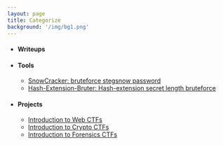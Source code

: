 ```yaml
---
layout: page
title: Categorize
background: '/img/bg1.png'
---
```


* #### Writeups

* ####  Tools
  * [SnowCracker: bruteforce stegsnow password](https://0xmohammed.github.io/2020/09/20/SnowCracker.html)
  * [Hash-Extension-Bruter: Hash-extension secret length bruteforce](https://0xmohammed.github.io/2020/09/12/HashExtensionBruter.html)

* #### Projects
  * [Introduction to Web CTFs](https://0xmohammed.github.io/2020/04/27/WebCTFs.html)
  * [Introduction to Crypto CTFs](https://0xmohammed.github.io/2020/04/28/CryptoCTFs.html)
  * [Introduction to Forensics CTFs](https://0xmohammed.github.io/2020/04/29/ForensicsCTFs.html)
